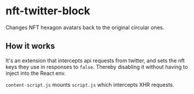 # nft-twitter-block

Changes NFT hexagon avatars back to the original circular ones.

## How it works

It's an extension that intercepts api requests from twitter, and sets the nft keys they use in responses to `false`. Thereby disabling it without having to inject into the React env.

`content-script.js` mounts `script.js` which intercepts XHR requests.